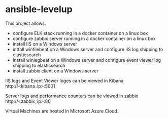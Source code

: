 # ansible-levelup
This project allows.

- configure ELK stack running in a docker container on a linux box
- configure zabbix server running in a docker container on a linux box
- install IIS on a Windows server
- inttall winfilebeat on a Windows server and configure IIS log shipping to elasticsearch
- install winlegbeat on a Windows server and configure event viewer log shipping to elasticsearch
- install zabbix client on a Windows server

IIS logs and Event Viewer loges can be viewed in Kibana http://<kibana_ip>:5601

Server logs and performance counters can be viewed in zabbix http://<zabbix_ip>:80

Virtual Machines are hosted in Microsoft Azure Cloud.